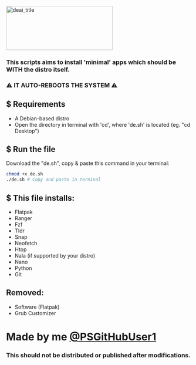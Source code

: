 <img src="https://github.com/PSGitHubUser1/Debian-Essentials/assets/90406016/6d6cb953-24ea-406d-8e34-927a431262ee" alt="deai_title" width="290" height="120">


### This scripts aims to install 'minimal' apps which should be WITH the distro itself.
 

### ⚠ IT AUTO-REBOOTS THE SYSTEM ⚠
## $ Requirements
 - A Debian-based distro
 - Open the directory in terminal with 'cd', where 'de.sh' is located (eg. "cd Desktop")
## $ Run the file
Download the "de.sh", copy & paste this command in your terminal:
```sh
chmod +x de.sh
./de.sh # Copy and paste in terminal
```
## $ This file installs:
 - Flatpak
 - Ranger
 - Fzf
 - Tldr
 - Snap
 - Neofetch
 - Htop
 - Nala (if supported by your distro)
 - Nano
 - Python
 - Git
## Removed:
- Software (Flatpak)
- Grub Customizer
# Made by me [@PSGitHubUser1](https://github.com/PSGitHubUser1)
### This should not be distributed or published after modifications.
